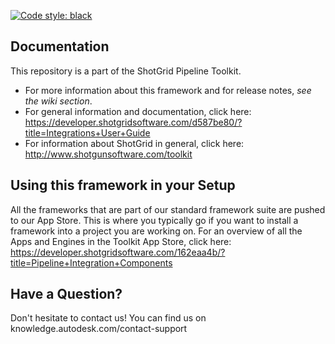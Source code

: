 [![Code style: black](https://img.shields.io/badge/code%20style-black-000000.svg)](https://github.com/psf/black)

## Documentation
This repository is a part of the ShotGrid Pipeline Toolkit.

- For more information about this framework and for release notes, *see the wiki section*.
- For general information and documentation, click here: https://developer.shotgridsoftware.com/d587be80/?title=Integrations+User+Guide
- For information about ShotGrid in general, click here: http://www.shotgunsoftware.com/toolkit

## Using this framework in your Setup
All the frameworks that are part of our standard framework suite are pushed to our App Store.
This is where you typically go if you want to install a framework into a project you are
working on. For an overview of all the Apps and Engines in the Toolkit App Store,
click here: https://developer.shotgridsoftware.com/162eaa4b/?title=Pipeline+Integration+Components

## Have a Question?
Don't hesitate to contact us! You can find us on knowledge.autodesk.com/contact-support
